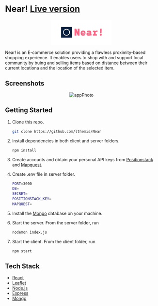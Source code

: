 # Near! [Live version](https://nearshoppingapp.netlify.app/)

<p align="center">
  <img src="client/src/assets/cover.png" width="200"/>
</p>
Near! is an E-commerce solution providing a flawless proximity-based shopping experience. It enables users to shop with and support local community by buing and selling items based on distance between their current locationa and the location of the selected item.

## Screenshots

<p align="center">
  <img src="" alt="appPhoto" />
</p>

## Getting Started

1. Clone this repo.

    ```bash
    git clone https://github.com/lthemis/Near
    ```

2. Install dependencies in both client and server folders.

    ```bash
    npm install
    ```
3. Create accounts and obtain your personal API keys from [Positionstack](https://positionstack.com/) and [Mapquest](https://developer.mapquest.com/documentation/).
   
4. Create .env file in server folder.

    ```bash
    PORT=3000
    DB=
    SECRET=
    POSITIONSTACK_KEY=
    MAPQUEST=
    ```


5. Install the [Mongo](https://www.mongodb.com/docs/manual/installation/) database on your machine.


6. Start the server. From the server folder, run

    ```bash
    nodemon index.js
    ```

7. Start the client. From the client folder, run

    ```bash
    npm start
    ```

## Tech Stack

* [React](https://reactjs.org/)
* [Leaflet](https://leafletjs.com/)
* [Node.js](https://nodejs.org/)
* [Express](https://expressjs.com/)
* [Mongo](https://www.mongodb.com/)
